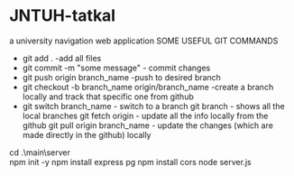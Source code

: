 # JNTUH-tatkal
a university navigation web application
SOME USEFUL GIT COMMANDS
* git add . -add all files
* git commit -m "some message" - commit changes
* git push origin branch_name -push to desired branch
* git checkout -b branch_name origin/branch_name -create a branch locally and track that specific one from github
* git switch branch_name - switch to a branch
git branch - shows all the local branches
git fetch origin - update all the info locally from the github
git pull origin branch_name - update the changes (which are made directly in the github) locally

cd .\main\server\
npm init -y
npm install express pg
npm install cors
node server.js
